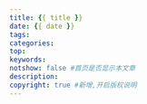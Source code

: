 ```yaml
---
title: {{ title }}
date: {{ date }}
tags:
categories:
top:
keywords:
notshow: false #首页是否显示本文章
description:
copyright: true #新增,开启版权说明
---
```

